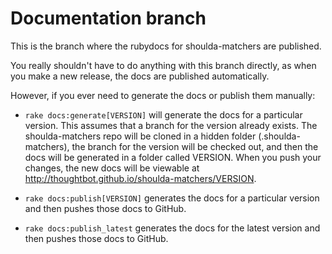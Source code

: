 # Documentation branch

This is the branch where the rubydocs for shoulda-matchers are published.

You really shouldn't have to do anything with this branch directly, as when you
make a new release, the docs are published automatically.

However, if you ever need to generate the docs or publish them manually:

* `rake docs:generate[VERSION]` will generate the docs for a particular version.
  This assumes that a branch for the version already exists. The
  shoulda-matchers repo will be cloned in a hidden folder (.shoulda-matchers),
  the branch for the version will be checked out, and then the docs will be
  generated in a folder called VERSION. When you push your changes, the new docs
  will be viewable at http://thoughtbot.github.io/shoulda-matchers/VERSION.

* `rake docs:publish[VERSION]` generates the docs for a particular version and
  then pushes those docs to GitHub.

* `rake docs:publish_latest` generates the docs for the latest version and then
  pushes those docs to GitHub.
